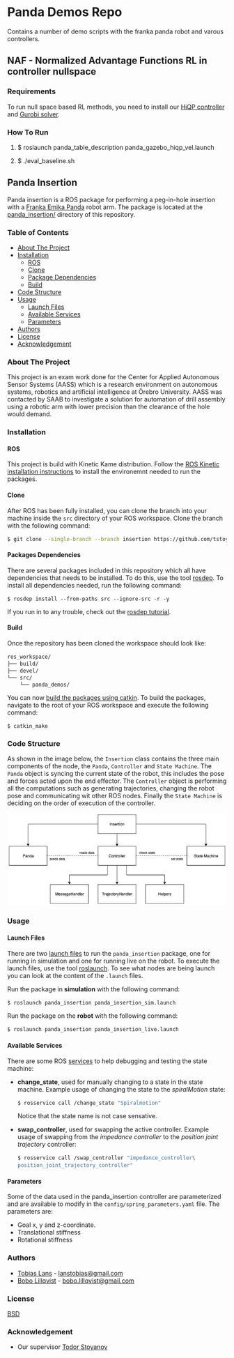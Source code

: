 
# Panda Demos Repo

Contains a number of demo scripts with the franka panda robot and varous controllers.

## NAF - Normalized Advantage Functions RL in controller nullspace

### Requirements

To run null space based RL methods, you need to install our [HiQP controller](https://github.com/OrebroUniversity/hiqp/tree/origin/noetic-devel) and [Gurobi solver](https://www.gurobi.com/).


### How To Run

1. $ roslaunch panda_table_description panda_gazebo_hiqp_vel.launch

2. $ ./eval_baseline.sh


## Panda Insertion
Panda insertion is a ROS package for performing a peg-in-hole insertion with a [Franka Emika Panda](https://www.franka.de/panda/) robot arm. The package is located at the [panda_insertion/](/panda_insertion) directory of this repository.

### Table of Contents
* [About The Project](#about-the-project)
* [Installation](#installation)
    * [ROS](#ros)
    * [Clone](#clone)
    * [Package Dependencies](#packages-dependencies)
    * [Build](#build)
* [Code Structure](#code-structure)
* [Usage](#usage)
    * [Launch Files](#launch-files)
    * [Available Services](#available-services)
    * [Parameters](#parameters)
* [Authors](#authors)
* [License](#license)
* [Acknowledgement](#acknowledgement)

### About The Project
This project is an exam work done for the Center for Applied Autonomous Sensor Systems (AASS) which is a research environment on autonomous systems, robotics and artificial intelligence at Örebro University. AASS was contacted by SAAB to investigate a solution for automation of drill assembly using a robotic arm with lower precision than the clearance of the hole would demand.

### Installation

#### ROS
This project is build with Kinetic Kame distribution. Follow the [ROS Kinetic installation instructions](http://wiki.ros.org/kinetic/Installation) to install the environemnt needed to run the packages.

#### Clone
After ROS has been fully installed, you can clone the branch into your machine inside the `src` directory of your ROS workspace. Clone the branch with the following command:
```bash
$ git clone --single-branch --branch insertion https://github.com/tstoyanov/panda_demos
```

#### Packages Dependencies
There are several packages included in this repository which all have dependencies that needs to be installed. To do this, use the tool [rosdep](http://wiki.ros.org/rosdep). To install all dependencies needed, run the following command:
```
$ rosdep install --from-paths src --ignore-src -r -y
```
If you run in to any trouble, check out the [rosdep tutorial](http://wiki.ros.org/ROS/Tutorials/rosdep).

#### Build
Once the repository has been cloned the workspace should look like:
```
ros_workspace/
├── build/
├── devel/
└── src/
    └── panda_demos/
```
You can now [build the packages using catkin](http://wiki.ros.org/ROS/Tutorials/BuildingPackages). To build the packages, navigate to the root of your ROS workspace and execute the following command:

```
$ catkin_make
```

### Code Structure
As shown in the image below, the `Insertion` class contains the three main components of the node, the `Panda`, `Controller` and `State Machine`. The `Panda` object is syncing the current state of the robot, this includes the pose and forces acted upon the end effector. The `Controller` object is performing all the computations such as generating trajectories, changing the robot pose and communicating wit other ROS nodes. Finally the `State Machine` is deciding on the order of execution of the controller.

![](/panda_insertion/meta/class_diagram_simple.png)

### Usage
#### Launch Files
There are two [launch files](http://wiki.ros.org/roslaunch/XML) to run the `panda_insertion` package, one for running in simulation and one for running live on the robot. To execute the launch files, use the tool [roslaunch](http://wiki.ros.org/roslaunch). To see what nodes are being launch you can look at the content of the `.launch` files.

Run the package in **simulation** with the following command:
```bash
$ roslaunch panda_insertion panda_insertion_sim.launch
```

Run the package on the **robot** with the following command:
```bash
$ roslaunch panda_insertion panda_insertion_live.launch
```

#### Available Services
There are some ROS [services](http://wiki.ros.org/Services) to help debugging and testing the state machine:
- **change_state**, used for manually changing to a state in the state machine. Example usage of changing the state to the *spiralMotion* state:
    ```bash
    $ rosservice call /change_state "Spiralmotion"
    ```
    Notice that the state name is not case sensative.

- **swap_controller**, used for swapping the active controller. Example usage of swapping from the *impedance controller* to the *position joint trajectory* controller:
    ```bash
    $ rosservice call /swap_controller "impedance_controller\
    position_joint_trajectory_controller"
    ```

#### Parameters
Some of the data used in the panda_insertion controller are parameterized and are available to modify in the `config/spring_parameters.yaml` file. The parameters are:
- Goal x, y and z-coordinate.
- Translational stiffness
- Rotational stiffness

### Authors
- [Tobias Lans](https://github.com/lanstobias) - [lanstobias@gmail.com](mailto:lanstobias@gmail.com)
- [Bobo Lillqvist](https://github.com/BoboLillqvist) - [bobo.lillqvist@gmail.com](mailto:bobo.lillqvist@gmail.com)

### License
[BSD](https://github.com/tstoyanov/panda_demos/blob/insertion/LICENSE.md)

### Acknowledgement 
- Our supervisor [Todor Stoyanov](https://github.com/tstoyanov)
